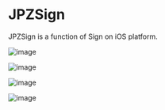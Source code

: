 # JPZSign
JPZSign is a function of Sign on iOS platform.

![image](http://github.com/xx040145/JPZSign/raw/master/images/1.jpg)

![image](http://github.com/xx040145/JPZSign/raw/master/images/2.jpg)

![image](http://github.com/xx040145/JPZSign/raw/master/images/3.jpg)

![image](http://github.com/xx040145/JPZSign/raw/master/images/4.jpg)
